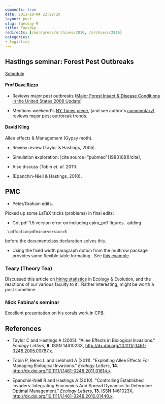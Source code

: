 ```yaml
---
comments: true
date: 2011-10-04 22:29:29
layout: post
slug: tuesday-9
title: Tuesday
redirects: [/wordpress/archives/2816, /archives/2816]
categories:
- logistics
---
```


## Hastings seminar: Forest Pest Outbreaks


[Schedule](https://docs.google.com/document/d/17SN6FmLrhLrUNbaBgbH9iPVJX2I7ArVl3FdMJXX8QdA/edit?hl=en_US)


#### Prof [Dave Rizzo](http://plantpathology.ucdavis.edu/faculty/rizzo/lab/PI.html)





	
  * Reviews major pest outbreaks ([Major Forest Insect & Disease Conditions in the United States 2009 Update](http://www.fs.fed.us/foresthealth/publications/ConditionsReport_09_final.pdf))

	
  * Mentions weekend's [NY Times piece](http://www.nytimes.com/2011/10/01/science/earth/01forest.html?_r=2&ref=temperaturerising), (and see author's [commentary](http://green.blogs.nytimes.com/2011/10/03/dying-forests-how-bad-is-it-really/)), reviews major pest outrbreak trends.




#### David Kling


Allee effects & Management (Gypsy moth).



	
  * Review review (Taylor & Hastings, 2005).

	
  * Simulation exploration: [cite source="pubmed"]19831081[/cite],

	
  * Also discuss (Tobin _et. al._ 2011).

	
  * (Epanchin-Niell & Hastings, 2010).




## PMC





	
  * Peter/Graham edits.


Picked up some LaTeX tricks (problems) in final edits:

	
  * Got pdf 1.5 version error on including cairo_pdf figures.  adding


` \pdfoptionpdfminorversion=5`

before the documentclass declaration solves this.



	
  * Using the fixed width paragraph option from the multirow package provides some flexible table formating.  See [this example](http://stackoverflow.com/questions/2797270/advanced-table-in-latex-with-multiline-cells).




### Teary (Theory Tea)


Discussed this article on[ hiring statistics](http://www.sfu.ca/~mcollard/documents/MarshallJ.C.etal.2009.pdf) in Ecology & Evolution, and the reactions of our various faculty to it.  Rather interesting, might be worth a post sometime.


### Nick Fabina's seminar


Excellent presentation on his corals work in CPB.

## References


- Taylor C and Hastings A (2005).
"Allee Effects in Biological Invasions."
*Ecology Letters*, **8**.
ISSN 1461023X, <a href="http://dx.doi.org/10.1111/j.1461-0248.2005.00787.x">http://dx.doi.org/10.1111/j.1461-0248.2005.00787.x</a>.

- Tobin P, Berec L and Liebhold A (2011).
"Exploiting Allee Effects For Managing Biological Invasions."
*Ecology Letters*, **14**.
<a href="http://dx.doi.org/10.1111/j.1461-0248.2011.01614.x">http://dx.doi.org/10.1111/j.1461-0248.2011.01614.x</a>.

- Epanchin-Niell R and Hastings A (2010).
"Controlling Established Invaders: Integrating Economics And Spread Dynamics to Determine Optimal Management."
*Ecology Letters*, **13**.
ISSN 1461023X, <a href="http://dx.doi.org/10.1111/j.1461-0248.2010.01440.x">http://dx.doi.org/10.1111/j.1461-0248.2010.01440.x</a>.
